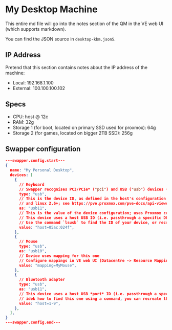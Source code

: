 # My Desktop Machine
This entire md file will go into the notes section of the QM in the VE web UI (which supports markdown).

You can find the JSON source in `desktop-kbm.json5`.

## IP Address
Pretend that this section contains notes about the IP address of the machine:
- Local: 192.168.1.100
- External: 100.100.100.102

## Specs
- CPU: host @ 12c
- RAM: 32g
- Storage 1 (for boot, located on primary SSD used for proxmox): 64g
- Storage 2 (for games, located on bigger 2TB SSD): 256g

## Swapper configuration
```json
---swapper.config.start---
{
  name: "My Personal Desktop",
  devices: [
    {
      // Keyboard
      // Swapper recognises PCI/PCIe* ("pci") and USB ("usb") devices (* PCI is currently not implemented as of v2.0, but will be in the future)
      type: "usb",
      // This is the device ID, as defined in the host's configuration (usb0-4 supported on all, usb0-14 only on VE 7.1+ and ostype windows 8+
      // and linux 2.6+; see https://pve.proxmox.com/pve-docs/api-viewer/#/nodes/%7Bnode%7D/qemu/%7Bvmid%7D/config : usb[n] for more details)
      as: "usb11",
      // This is the value of the device configuration; uses Proxmox config syntax (see above docs for more details)
      // This device uses a host USB ID (i.e. passthrough a specific DEVICE on your motherboard to the machine, regardless of port)
      // Use the command `lsusb` to find the ID of your device, or recreate configuration in VE web UI and copy here
      value: "host=05ac:024f",
    },
    {
      // Mouse
      type: "usb",
      as: "usb10",
      // Device uses mapping for this one
      // Configure mappings in VE web UI (Datacentre -> Resource Mappings)
      value: "mapping=MyMouse",
    },
    {
      // Bluetooth adapter
      type: "usb",
      as: "usb11",
      // This device uses a host USB *port* ID (i.e. passthrough a specific PORT on your motherboard to the machine)
      // idek how to find this one using a command, you can recreate this in the VE web UI and copy here
      value: "host=1-9",
    },
  ],
}
---swapper.config.end---
```